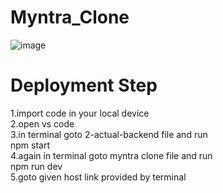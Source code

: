 
# Myntra_Clone
![image](https://github.com/abhishek3432/Myntra_Clone/assets/113165789/6c78ea52-f728-43cc-b164-ba9ffbb6cd6f)

# Deployment Step
1.import code in your local device
<br/>
2.open vs code 
<br/>
3.in terminal goto 2-actual-backend file and run
<br/>
  npm start
<br/>
4.again in terminal goto myntra clone file and run
<br/>
npm run dev
<br/>
5.goto given host link provided by terminal
